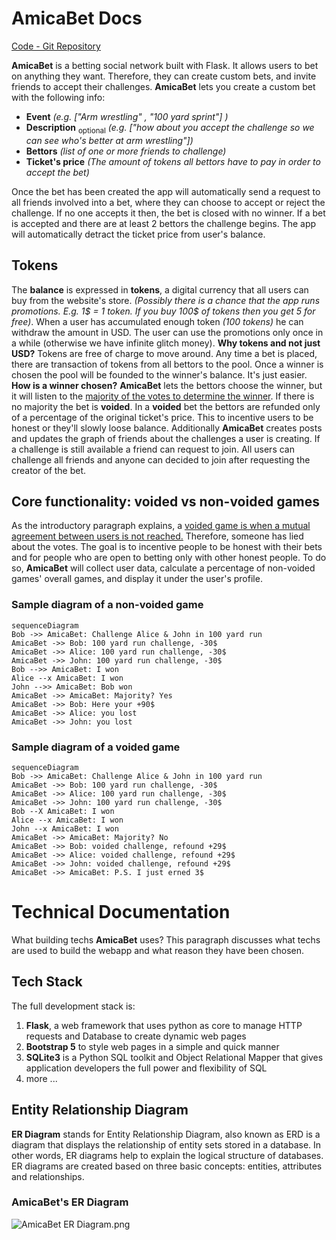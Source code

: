# AmicaBet Docs
[Code - Git Repository](https://github.com/TarasZhere/AmicaBet_Flask)

**AmicaBet** is a betting social network built with Flask. It allows users to bet on anything they want. Therefore, they can create custom bets, and invite friends to accept their challenges. **AmicaBet** lets you create a custom bet with the following info:
- **Event** *(e.g. ["Arm wrestling" , "100 yard sprint"] )*
 - **Description** <sub>optional</sub> *(e.g. ["how about you accept the challenge so we can see who's better at arm wrestling"])*
 - **Bettors** *(list of one or more friends to challenge)*
 - **Ticket's price** *(The amount of tokens all bettors have to pay in order to accept the bet)*

Once the bet has been created the app will automatically send a request to all friends involved into a bet, where they can choose to accept or reject the challenge. If no one accepts it then, the bet is closed with no winner. If a bet is accepted and there are at least 2 bettors the challenge begins. The app will automatically detract the ticket price from user's balance. 
## Tokens
The **balance** is expressed in **tokens**, a digital currency that all users can buy from the website's store. *(Possibly there is a chance that the app runs promotions. E.g. 1$ = 1 token. If you buy 100$ of tokens then you get 5 for free)*. When a user has accumulated enough token *(100 tokens)* he can withdraw the amount in USD. The user can use the promotions only once in a while (otherwise we have infinite glitch money). 
**Why tokens and not just USD?** Tokens are free of charge to move around. Any time a bet is placed, there are transaction of tokens from all bettors to the pool. Once a winner is chosen the pool will be founded to the winner's balance. It's just easier. 
**How is a winner chosen?** **AmicaBet** lets the bettors choose the winner, but it will listen to the <u>majority of the votes to determine the winner</u>. If there is no majority the bet is **voided**. In a **voided** bet the bettors are refunded only of a percentage of the original ticket's price. This to incentive users to be honest or they'll slowly loose balance. 
Additionally **AmicaBet** creates posts and updates the graph of friends about the challenges a user is creating. If a challenge is still available a friend can request to join. All users can challenge all friends and anyone can decided to join after requesting the creator of the bet. 

## Core functionality: voided vs non-voided games

As the introductory paragraph explains, a <u>voided game is when a mutual agreement between users is not reached.</u> Therefore, someone has lied about the votes. The goal is to incentive people to be honest with their bets and for people who are open to betting only with other honest people. To do so, **AmicaBet** will collect user data, calculate a percentage of non-voided games' overall games, and display it under the user's profile.

### Sample diagram of a non-voided game

```mermaid
sequenceDiagram
Bob ->> AmicaBet: Challenge Alice & John in 100 yard run
AmicaBet ->> Bob: 100 yard run challenge, -30$
AmicaBet ->> Alice: 100 yard run challenge, -30$
AmicaBet ->> John: 100 yard run challenge, -30$
Bob -->> AmicaBet: I won
Alice --x AmicaBet: I won
John -->> AmicaBet: Bob won
AmicaBet ->> AmicaBet: Majority? Yes
AmicaBet ->> Bob: Here your +90$
AmicaBet ->> Alice: you lost
AmicaBet ->> John: you lost
```
### Sample diagram of a voided game
```mermaid
sequenceDiagram
Bob ->> AmicaBet: Challenge Alice & John in 100 yard run
AmicaBet ->> Bob: 100 yard run challenge, -30$
AmicaBet ->> Alice: 100 yard run challenge, -30$
AmicaBet ->> John: 100 yard run challenge, -30$
Bob --X AmicaBet: I won
Alice --x AmicaBet: I won
John --x AmicaBet: I won
AmicaBet ->> AmicaBet: Majority? No
AmicaBet ->> Bob: voided challenge, refound +29$
AmicaBet ->> Alice: voided challenge, refound +29$
AmicaBet ->> John: voided challenge, refound +29$
AmicaBet ->> AmicaBet: P.S. I just erned 3$ 
```
# Technical Documentation
What building techs **AmicaBet** uses? This paragraph discusses what techs are used to build the webapp and what reason they have been chosen. 
## Tech Stack
The full development stack is:

 1. **Flask**, a web framework that uses python as core to manage HTTP requests and Database to create dynamic web pages
 2. **Bootstrap 5** to style web pages in a simple and quick manner
 3. **SQLite3** is a Python SQL toolkit and Object Relational Mapper that gives application developers the full power and flexibility of SQL
 4.  more ...
## Entity Relationship Diagram
**ER Diagram** stands for Entity Relationship Diagram, also known as ERD is a diagram that displays the relationship of entity sets stored in a database. In other words, ER diagrams help to explain the logical structure of databases. ER diagrams are created based on three basic concepts: entities, attributes and relationships.
### AmicaBet's ER Diagram


![AmicaBet ER Diagram.png](../_resources/AmicaBet%20ER%20Diagram.png)



